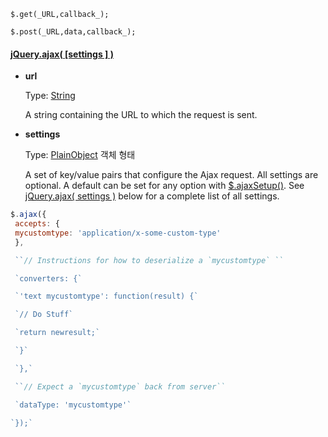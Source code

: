 `$.get(_URL,callback_);`

`$.post(_URL,data,callback_);`


#### [jQuery.ajax( [settings ] )](https://api.jquery.com/jquery.ajax/#jQuery-ajax-settings)

-   **url**
    
    Type:  [String](http://api.jquery.com/Types/#String)
    
    A string containing the URL to which the request is sent.
    
-   **settings**
    
    Type:  [PlainObject](http://api.jquery.com/Types/#PlainObject) 객체 형태
   
    A set of key/value pairs that configure the Ajax request. All settings are optional. A default can be set for any option with  [$.ajaxSetup()](https://api.jquery.com/jQuery.ajaxSetup/). See  [jQuery.ajax( settings )](https://api.jquery.com/jquery.ajax/#jQuery-ajax-settings)  below for a complete list of all settings.

```js
$.ajax({
 accepts: {
 mycustomtype: 'application/x-some-custom-type'
 },

 ``// Instructions for how to deserialize a `mycustomtype` ``

 `converters: {`

 `'text mycustomtype': function(result) {`

 `// Do Stuff`

 `return newresult;`

 `}`

 `},`

 ``// Expect a `mycustomtype` back from server``

 `dataType: 'mycustomtype'`

`});`
```

<!--stackedit_data:
eyJoaXN0b3J5IjpbMTAwODcxMDg4OF19
-->